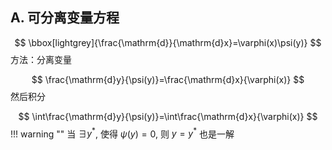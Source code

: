 ## A. 可分离变量方程
$$
\bbox[lightgrey]{\frac{\mathrm{d}}{\mathrm{d}x}=\varphi(x)\psi(y)}
$$
方法：分离变量

$$
\frac{\mathrm{d}y}{\psi(y)}=\frac{\mathrm{d}x}{\varphi(x)}
$$
然后积分

$$
\int\frac{\mathrm{d}y}{\psi(y)}=\int\frac{\mathrm{d}x}{\varphi(x)}
$$
!!! warning ""
    当 $\exists y^*$, 使得 $\psi(y)=0$, 则 $y=y^*$ 也是一解